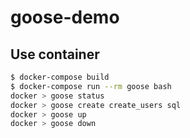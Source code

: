 # goose-demo

## Use container

```bash
$ docker-compose build
$ docker-compose run --rm goose bash
docker > goose status
docker > goose create create_users sql
docker > goose up
docker > goose down
```
